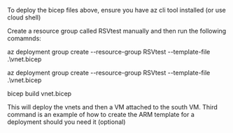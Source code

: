To deploy the bicep files above, ensure you have az cli tool installed (or use cloud shell) 

Create a resource group called RSVtest manually and then run the following comamnds: 

az deployment group create --resource-group RSVtest --template-file .\vnet.bicep   

az deployment group create --resource-group RSVtest --template-file .\vnet.bicep

bicep build vnet.bicep

This will deploy the vnets and then a VM attached to the south VM. 
Third command is an example of how to create the ARM template for a deployment should you need it (optional)